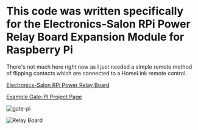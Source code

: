 # This code was written specifically for the Electronics-Salon RPi Power Relay Board Expansion Module for Raspberry Pi

There's not much here right now as I just needed a simple remote method of flipping contacts which are connected to a HomeLink remote control.

[Electronics-Salon RPi Power Relay Board](https://www.amazon.com/dp/B07CZL2SKN)

[Example Gate-PI Project Page](https://timstools.com/gate.html)

![gate-pi](https://timstools.com/gate-pi.jpg)

![Relay Board](https://timstools.com/relay-board.png)
